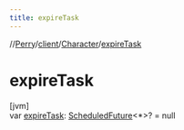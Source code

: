 ```yaml
---
title: expireTask
---
```

//[Perry](../../../index.html)/[client](../index.html)/[Character](index.html)/[expireTask](expire-task.html)



# expireTask



[jvm]\
var [expireTask](expire-task.html): [ScheduledFuture](https://docs.oracle.com/javase/8/docs/api/java/util/concurrent/ScheduledFuture.html)<*>? = null





